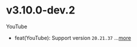 # v3.10.0-dev.2
YouTube
- feat(YouTube): Support version `20.21.37` ...[more](https://github.com/anddea/revanced-patches/releases/tag/v3.10.0-dev.2)